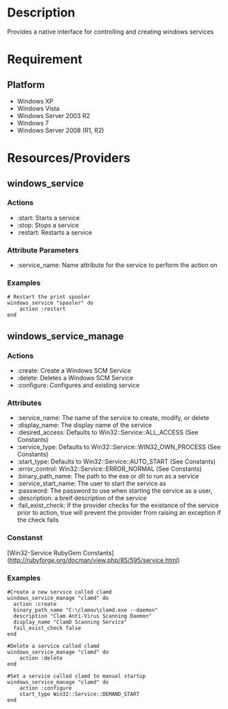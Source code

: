 Description
===========
Provides a native interface for controlling and creating windows services

Requirement
===========

Platform
--------

* Windows XP
* Windows Vista
* Windows Server 2003 R2
* Windows 7
* Windows Server 2008 (R1, R2)

Resources/Providers
===================

windows_service
---------------
### Actions
- :start: Starts a service
- :stop: Stops a service
- :restart: Restarts a service

### Attribute Parameters
- :service_name: Name attribute for the service to perform the action on

### Examples

    # Restart the print spooler
    windows_service "spooler" do
        action :restart
    end

windows_service_manage
----------------------
### Actions
- :create: Create a Windows SCM Service
- :delete: Deletes a Windows SCM Service
- :configure: Configures and existing service

### Attributes
- :service_name: The name of the service to create, modify, or delete
- :display_name: The display name of the service
- :desired_access: Defaults to Win32::Service::ALL_ACCESS (See Constants)
- :service_type: Defaults to Win32::Service::WIN32_OWN_PROCESS (See Constants)
- :start_type: Defaults to Win32::Service::AUTO_START (See Constants)
- :error_control: Win32::Service::ERROR_NORMAL (See Constants)
- :binary_path_name: The path to the exe or dll to run as a service
- :service_start_name: The user to start the service as
- :password: The password to use when starting the service as a user,
- :description: a breif description of the service
- :fail_exist_check: If the provider checks for the existance of the service prior to action, true will prevent the provider from raising an exception if the check fails

### Constanst
[Win32-Service RubyGem Constants] (http://rubyforge.org/docman/view.php/85/595/service.html)

### Examples
    #Create a new service called clamd
    windows_service_manage "clamd" do
      action :create
      binary_path_name "C:\clamav\clamd.exe --daemon"
      description "Clam Anti-Virus Scanning Daemon"
      display_name "ClamD Scanning Service"
      fail_exist_check false
    end

    #Delete a service called clamd
    windows_service_manage "clamd" do
        action :delete
    end

    #Set a service called clamd to manual startup
    windows_service_manage "clamd" do
        action :configure
        start_type Win32::Service::DEMAND_START
    end
